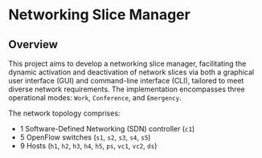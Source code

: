 # Networking Slice Manager

## Overview
This project aims to develop a networking slice manager, facilitating the dynamic activation and deactivation of network slices via both a graphical user interface (GUI) and command-line interface (CLI), tailored to meet diverse network requirements. The implementation encompasses three operational modes: `Work`, `Conference`, and `Emergency`.

The network topology comprises:
- 1 Software-Defined Networking (SDN) controller (`c1`)
- 5 OpenFlow switches (`s1`, `s2`, `s3`, `s4`, `s5`)
- 9 Hosts (`h1`, `h2`, `h3`, `h4`, `h5`, `ps`, `vc1`, `vc2`, `ds`)